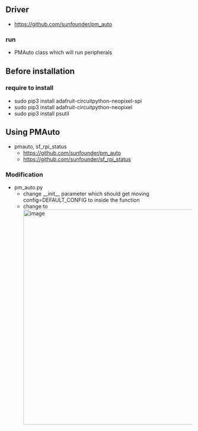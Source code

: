 ## Driver
- https://github.com/sunfounder/pm_auto
### run
- PMAuto class which will run peripherals
## Before installation
### require to install 
- sudo pip3 install adafruit-circuitpython-neopixel-spi
- sudo pip3 install adafruit-circuitpython-neopixel
- sudo pip3 install psutil

## Using PMAuto
- pmauto, sf_rpi_status
  - https://github.com/sunfounder/pm_auto
  - https://github.com/sunfounder/sf_rpi_status
    
### Modification
- pm_auto.py
  - change \_\_init\_\_ parameter which should get moving config=DEFAULT_CONFIG to inside the function 
  - change to <img width="580" alt="image" src="https://github.com/user-attachments/assets/cd10f814-5b7e-4aca-a5cc-a1ffdb218d0c">
 
